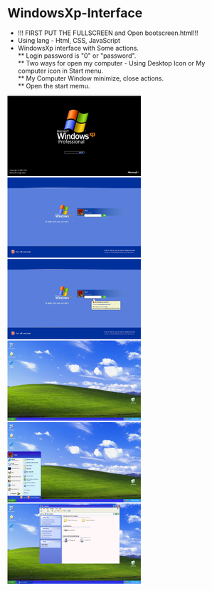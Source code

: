 # WindowsXp-Interface
* !!! FIRST PUT THE FULLSCREEN and Open bootscreen.html!!!
* Using lang - Html, CSS, JavaScript
* WindowsXp interface with Some actions.\
** Login password is "0" or "password".\
** Two ways for open my computer - Using Desktop Icon or My computer icon in Start menu.\
** My Computer Window minimize, close actions.\
** Open the start memu.

<img src="BootScreen/readme/bootscreen-home.jpg"  width="300" height="180">
<img src="LoadPage/readme/loadpage-normal.jpg"  width="300" height="180">
<img src="LoadPage/readme/loadpage-incorrectPassword.jpg"  width="300" height="180">
<img src="LoadPage/readme/homepage-normal.jpg"  width="300" height="180">
<img src="LoadPage/readme/homepage-start.jpg"  width="300" height="180">
<img src="LoadPage/readme/homepage-mycomputer.jpg"  width="300" height="180">
